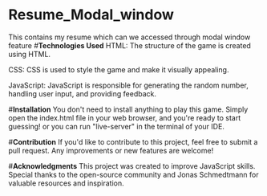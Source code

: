 # Resume_Modal_window
This contains my resume which can we accessed through modal window feature
#**Technologies Used**
HTML: The structure of the game is created using HTML.

CSS: CSS is used to style the game and make it visually appealing.

JavaScript: JavaScript is responsible for generating the random number, handling user input, and providing feedback.

#**Installation**
You don't need to install anything to play this game. Simply open the index.html file in your web browser, and you're ready to start guessing! or you can run "live-server" in the terminal of your IDE.

#**Contribution**
If you'd like to contribute to this project, feel free to submit a pull request. Any improvements or new features are welcome!

#**Acknowledgments**
This project was created to improve JavaScript skills.
Special thanks to the open-source community and Jonas Schmedtmann for valuable resources and inspiration.
